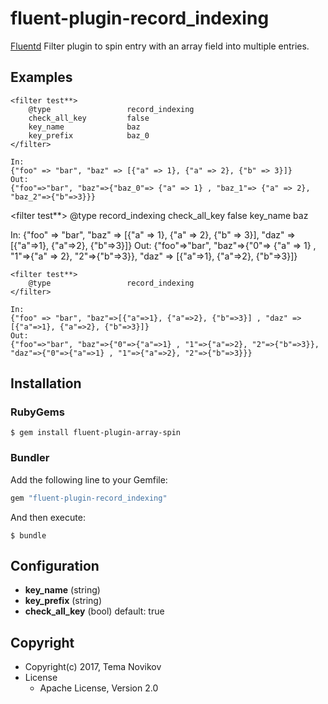 # fluent-plugin-record_indexing

[Fluentd](https://fluentd.org/) Filter plugin to spin entry with an array field into multiple entries.

## Examples
```
<filter test**>
    @type                 record_indexing
    check_all_key         false
    key_name              baz
    key_prefix            baz_0
</filter>

In:
{"foo" => "bar", "baz" => [{"a" => 1}, {"a" => 2}, {"b" => 3}]}
Out:
{"foo"=>"bar", "baz"=>{"baz_0"=> {"a" => 1} , "baz_1"=> {"a" => 2}, "baz_2"=>{"b"=>3}}}

```
<filter test**>
    @type                 record_indexing
    check_all_key         false
    key_name              baz
</filter>

In:
{"foo" => "bar", "baz" => [{"a" => 1}, {"a" => 2}, {"b" => 3}],  "daz" => [{"a"=>1}, {"a"=>2}, {"b"=>3}]}
Out:
{"foo"=>"bar", "baz"=>{"0"=> {"a" => 1} , "1"=>{"a" => 2}, "2"=>{"b"=>3}},  "daz" => [{"a"=>1}, {"a"=>2}, {"b"=>3}]}

```
<filter test**>
    @type                 record_indexing
</filter>

In:
{"foo" => "bar", "baz"=>[{"a"=>1}, {"a"=>2}, {"b"=>3}] , "daz" => [{"a"=>1}, {"a"=>2}, {"b"=>3}]}
Out:
{"foo"=>"bar", "baz"=>{"0"=>{"a"=>1} , "1"=>{"a"=>2}, "2"=>{"b"=>3}}, "daz"=>{"0"=>{"a"=>1} , "1"=>{"a"=>2}, "2"=>{"b"=>3}}}
```

## Installation

### RubyGems

```
$ gem install fluent-plugin-array-spin
```

### Bundler

Add the following line to your Gemfile:

```ruby
gem "fluent-plugin-record_indexing"
```

And then execute:

```
$ bundle
```

## Configuration

* **key_name** (string)
* **key_prefix** (string)
* **check_all_key**  (bool) default: true


## Copyright

* Copyright(c) 2017, Tema Novikov
* License
  * Apache License, Version 2.0
